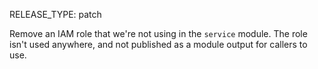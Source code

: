 RELEASE_TYPE: patch

Remove an IAM role that we're not using in the `service` module.
The role isn't used anywhere, and not published as a module output for callers to use.